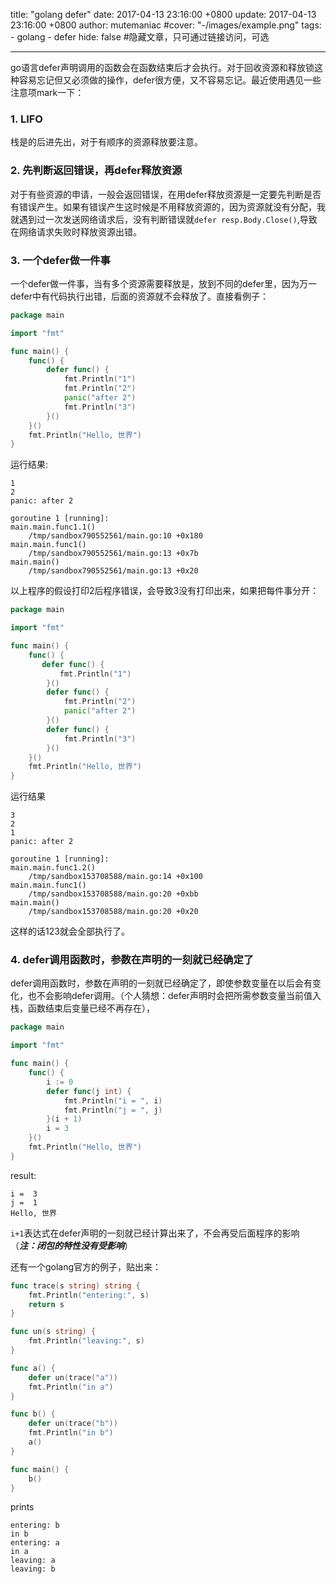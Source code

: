 title: "golang defer"
date: 2017-04-13 23:16:00 +0800
update: 2017-04-13 23:16:00 +0800
author: mutemaniac
#cover: "-/images/example.png"
tags:
    - golang
    - defer
hide: false #隐藏文章，只可通过链接访问，可选

---

go语言defer声明调用的函数会在函数结束后才会执行。对于回收资源和释放锁这种容易忘记但又必须做的操作，defer很方便，又不容易忘记。最近使用遇见一些注意项mark一下：  
### 1. LIFO 
栈是的后进先出，对于有顺序的资源释放要注意。
### 2. 先判断返回错误，再defer释放资源  
对于有些资源的申请，一般会返回错误，在用defer释放资源是一定要先判断是否有错误产生。如果有错误产生这时候是不用释放资源的，因为资源就没有分配，我就遇到过一次发送网络请求后，没有判断错误就```defer resp.Body.Close()```,导致在网络请求失败时释放资源出错。
### 3. 一个defer做一件事  
一个defer做一件事，当有多个资源需要释放是，放到不同的defer里，因为万一defer中有代码执行出错，后面的资源就不会释放了。直接看例子：
```go  
package main

import "fmt"

func main() {
    func() {
        defer func() {
            fmt.Println("1")
            fmt.Println("2")
            panic("after 2")
            fmt.Println("3")
        }()
    }()
    fmt.Println("Hello, 世界")
}
```
运行结果:
```
1
2
panic: after 2

goroutine 1 [running]:
main.main.func1.1()
    /tmp/sandbox790552561/main.go:10 +0x180
main.main.func1()
    /tmp/sandbox790552561/main.go:13 +0x7b
main.main()
    /tmp/sandbox790552561/main.go:13 +0x20
```
以上程序的假设打印2后程序错误，会导致3没有打印出来，如果把每件事分开：
```go
package main

import "fmt"

func main() {
    func() {
       defer func() {
           fmt.Println("1")
        }()
        defer func() {
            fmt.Println("2")
            panic("after 2")
        }()
        defer func() {
            fmt.Println("3")
        }()
    }()
    fmt.Println("Hello, 世界")
}
```
运行结果
```
3
2
1
panic: after 2

goroutine 1 [running]:
main.main.func1.2()
    /tmp/sandbox153708588/main.go:14 +0x100
main.main.func1()
    /tmp/sandbox153708588/main.go:20 +0xbb
main.main()
    /tmp/sandbox153708588/main.go:20 +0x20
```
这样的话123就会全部执行了。

### 4. defer调用函数时，参数在声明的一刻就已经确定了
defer调用函数时，参数在声明的一刻就已经确定了，即使参数变量在以后会有变化，也不会影响defer调用。（个人猜想：defer声明时会把所需参数变量当前值入栈，函数结束后变量已经不再存在），
```go
package main

import "fmt"

func main() {
    func() {
        i := 0
        defer func(j int) {
            fmt.Println("i = ", i)
            fmt.Println("j = ", j)
        }(i + 1)
        i = 3
    }()
    fmt.Println("Hello, 世界")
}
```
result:
```
i =  3
j =  1
Hello, 世界
```
```i+1```表达式在defer声明的一刻就已经计算出来了，不会再受后面程序的影响 （***注：闭包的特性没有受影响***）

还有一个golang官方的例子，贴出来：
```go
func trace(s string) string {
    fmt.Println("entering:", s)
    return s
}

func un(s string) {
    fmt.Println("leaving:", s)
}

func a() {
    defer un(trace("a"))
    fmt.Println("in a")
}

func b() {
    defer un(trace("b"))
    fmt.Println("in b")
    a()
}

func main() {
    b()
}
```
prints
```
entering: b
in b
entering: a
in a
leaving: a
leaving: b
```